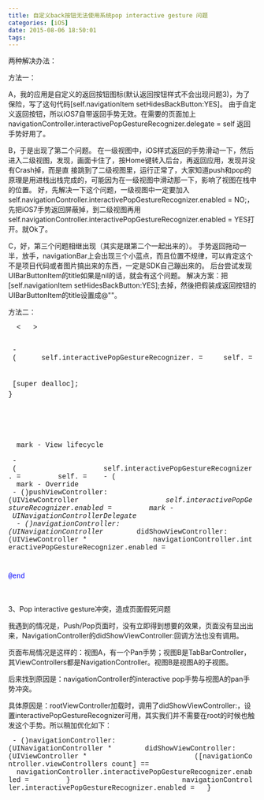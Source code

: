 ```yaml
---
title: 自定义back按钮无法使用系统pop interactive gesture 问题
categories: [iOS]
date: 2015-08-06 18:50:01
tags:
---
```


两种解决办法：

方法一：

A，我的应用是自定义的返回按钮图标(默认返回按钮样式不会出现问题3)，为了保险，写了这句代码[self.navigationItem setHidesBackButton:YES]。 由于自定义返回按钮，所以iOS7自带返回手势无效。在需要的页面加上navigationController.interactivePopGestureRecognizer.delegate = self 返回手势好用了。

B，于是出现了第二个问题。 在一级视图中，iOS样式返回的手势滑动一下，然后进入二级视图，发现，画面卡住了，按Home键转入后台，再返回应用，发现并没有Crash掉，而是直 接跳到了二级视图里，运行正常了，大家知道push和pop的原理是用进栈出栈完成的，可能因为在一级视图中滑动那一下，影响了视图在栈中的位置。 好，先解决一下这个问题，一级视图中一定要加入self.navigationController.interactivePopGestureRecognizer.enabled = NO;，先把iOS7手势返回屏蔽掉，到二级视图再用self.navigationController.interactivePopGestureRecognizer.enabled = YES打开。就Ok了。

C，好，第三个问题相继出现（其实是跟第二个一起出来的）。 手势返回拖动一半，放手，navigationBar上会出现三个小蓝点，而且位置不规律，可以肯定这个不是项目代码或者图片搞出来的东西，一定是SDK自己蹦出來的。 后台尝试发现UIBarButtonItem的title如果是nil的话，就会有这个问题。 解决方案：把[self.navigationItem setHidesBackButton:YES];去掉，然後把假装成返回按钮的UIBarButtonItem的title设置成@&quot;&quot;。

方法二：
<pre style="white-space: pre-wrap; word-wrap: break-word; margin-top: 0px; margin-bottom: 0px; padding: 0px; font-family: &#39;Courier New&#39; !important;">&nbsp;&nbsp;&lt;&nbsp;&nbsp;&nbsp;&gt;</pre><pre style="white-space: pre-wrap; word-wrap: break-word; margin-top: 0px; margin-bottom: 0px; padding: 0px; font-family: &#39;Courier New&#39; !important;">
&nbsp;-&nbsp;(&nbsp;&nbsp;&nbsp;&nbsp;&nbsp;&nbsp;self.interactivePopGestureRecognizer.&nbsp;=&nbsp;&nbsp;&nbsp;&nbsp;&nbsp;self.&nbsp;=</pre><pre style="white-space: pre-wrap; word-wrap: break-word; margin-top: 0px; margin-bottom: 0px; padding: 0px; font-family: &#39;Courier New&#39; !important;">
 <span style="margin: 0px; padding: 0px; line-height: 1.5 !important;"> &nbsp; &nbsp;[super dealloc];
 &nbsp; &nbsp;
</span> <span style="margin: 0px; padding: 0px; line-height: 1.5 !important;">}

</span>&nbsp;</pre><pre style="white-space: pre-wrap; word-wrap: break-word; margin-top: 0px; margin-bottom: 0px; padding: 0px; font-family: &#39;Courier New&#39; !important;">
&nbsp;&nbsp;mark&nbsp;-&nbsp;View&nbsp;lifecycle</pre><pre style="white-space: pre-wrap; word-wrap: break-word; margin-top: 0px; margin-bottom: 0px; padding: 0px; font-family: &#39;Courier New&#39; !important;">&nbsp;</pre><pre style="white-space: pre-wrap; word-wrap: break-word; margin-top: 0px; margin-bottom: 0px; padding: 0px; font-family: &#39;Courier New&#39; !important;">
&nbsp;-&nbsp;(&nbsp;&nbsp;&nbsp;&nbsp;&nbsp;&nbsp;&nbsp;&nbsp;&nbsp;&nbsp;&nbsp;&nbsp;&nbsp;&nbsp;&nbsp;&nbsp;&nbsp;&nbsp;&nbsp;&nbsp;&nbsp;self.interactivePopGestureRecognizer.&nbsp;=&nbsp;&nbsp;&nbsp;&nbsp;&nbsp;&nbsp;&nbsp;&nbsp;&nbsp;self.&nbsp;=&nbsp;&nbsp;&nbsp;&nbsp;-&nbsp;(</pre><pre style="white-space: pre-wrap; word-wrap: break-word; margin-top: 0px; margin-bottom: 0px; padding: 0px; font-family: &#39;Courier New&#39; !important;">&nbsp;&nbsp;mark&nbsp;-&nbsp;Override</pre><pre style="white-space: pre-wrap; word-wrap: break-word; margin-top: 0px; margin-bottom: 0px; padding: 0px; font-family: &#39;Courier New&#39; !important;">&nbsp;-&nbsp;()pushViewController:(UIViewController&nbsp;*&nbsp;&nbsp;&nbsp;&nbsp;&nbsp;&nbsp;&nbsp;&nbsp;&nbsp;&nbsp;&nbsp;&nbsp;&nbsp;&nbsp;&nbsp;&nbsp;&nbsp;&nbsp;&nbsp;&nbsp;self.interactivePopGestureRecognizer.enabled&nbsp;=&nbsp;&nbsp;&nbsp;&nbsp;&nbsp;&nbsp;&nbsp;&nbsp;&nbsp;mark&nbsp;-&nbsp;UINavigationControllerDelegate</pre><pre style="white-space: pre-wrap; word-wrap: break-word; margin-top: 0px; margin-bottom: 0px; padding: 0px; font-family: &#39;Courier New&#39; !important;">&nbsp;&nbsp;-&nbsp;()navigationController:(UINavigationController&nbsp;*&nbsp;&nbsp;&nbsp;&nbsp;&nbsp;&nbsp;&nbsp;didShowViewController:(UIViewController&nbsp;*&nbsp;&nbsp;&nbsp;&nbsp;&nbsp;&nbsp;&nbsp;&nbsp;&nbsp;&nbsp;&nbsp;&nbsp;&nbsp;&nbsp;&nbsp;&nbsp;navigationController.interactivePopGestureRecognizer.enabled&nbsp;=</pre><pre style="white-space: pre-wrap; word-wrap: break-word; margin-top: 0px; margin-bottom: 0px; padding: 0px; font-family: &#39;Courier New&#39; !important;"><font color="#008080"><span style="line-height: 24px;">
</span></font> <span style="margin: 0px; padding: 0px; color: rgb(0, 0, 255); line-height: 1.5 !important;">@end</span></pre>

&nbsp;

3、Pop interactive gesture冲突，造成页面假死问题

我遇到的情况是，Push/Pop页面时，没有立即得到想要的效果，页面没有显出出来，NavigationController的didShowViewController:回调方法也没有调用。

页面布局情况是这样的：视图A，有一个Pan手势；视图B是TabBarController，其ViewControllers都是NavigationController。视图B是视图A的子视图。

后来找到原因是：navigationController的interactive pop手势与视图A的pan手势冲突。

具体原因是：rootViewController加载时，调用了didShowViewController:，设置interactivePopGestureRecognizer可用，其实我们并不需要在root的时候也触发这个手势。所以稍加优化如下：

<pre style="white-space: pre-wrap; word-wrap: break-word; margin-top: 0px; margin-bottom: 0px; padding: 0px; font-family: &#39;Courier New&#39; !important;">&nbsp;-&nbsp;()navigationController:(UINavigationController&nbsp;*&nbsp;&nbsp;&nbsp;&nbsp;&nbsp;&nbsp;&nbsp;&nbsp;didShowViewController:(UIViewController&nbsp;*&nbsp;&nbsp;&nbsp;&nbsp;&nbsp;&nbsp;&nbsp;&nbsp;&nbsp;&nbsp;&nbsp;&nbsp;&nbsp;&nbsp;&nbsp;&nbsp;&nbsp;&nbsp;&nbsp;&nbsp;&nbsp;&nbsp;&nbsp;&nbsp;&nbsp;&nbsp;([navigationController.viewControllers&nbsp;count]&nbsp;==&nbsp;&nbsp;&nbsp;&nbsp;&nbsp;&nbsp;&nbsp;&nbsp;&nbsp;&nbsp;&nbsp;&nbsp;&nbsp;&nbsp;&nbsp;&nbsp;&nbsp;&nbsp;&nbsp;&nbsp;&nbsp;&nbsp;&nbsp;&nbsp;&nbsp;&nbsp;&nbsp;navigationController.interactivePopGestureRecognizer.enabled&nbsp;=&nbsp;&nbsp;&nbsp;&nbsp;&nbsp;&nbsp;&nbsp;&nbsp;&nbsp;}&nbsp;&nbsp;&nbsp;&nbsp;&nbsp;&nbsp;&nbsp;&nbsp;&nbsp;&nbsp;&nbsp;&nbsp;&nbsp;&nbsp;&nbsp;&nbsp;&nbsp;&nbsp;&nbsp;&nbsp;&nbsp;&nbsp;&nbsp;&nbsp;&nbsp;&nbsp;&nbsp;navigationController.interactivePopGestureRecognizer.enabled&nbsp;=&nbsp;&nbsp;&nbsp;}</pre>